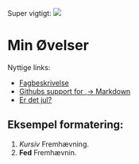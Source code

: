 Super vigtigt: <img src="https://pbs.twimg.com/media/GH9BpLybIAAbjNA?format=png&name=900x900">

# Min Øvelser
Nyttige links:
- [Fagbeskrivelse](https://odin.sdu.dk/sitecore/index.php?a=fagbesk&id=111413&lang=da)
- [Githubs support for
,→ Markdown](https://docs.github.com/en/get-started/writing-on-github/getting-started-with-writing-and-formatting-on-github/basic-writing-and-formatting-syntax)
- [Er det jul?](https://isitchristmas.com)
## Eksempel formatering:
1. *Kursiv* Fremhævning.
2. **Fed** Fremhævnin.
